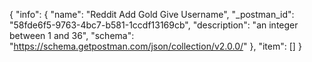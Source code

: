 {
  "info": {
    "name": "Reddit Add Gold Give Username",
    "_postman_id": "58fde6f5-9763-4bc7-b581-1ccdf13169cb",
    "description": "an integer between 1 and 36",
    "schema": "https://schema.getpostman.com/json/collection/v2.0.0/"
  },
  "item": []
}
